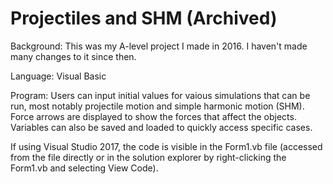 # Projectiles and SHM (Archived)
Background: This was my A-level project I made in 2016. I haven't made many changes to it since then.

Language: Visual Basic

Program: Users can input initial values for vaious simulations that can be run, most notably projectile motion and
simple harmonic motion (SHM). Force arrows are displayed to show the forces that affect the objects.
Variables can also be saved and loaded to quickly access specific cases.

If using Visual Studio 2017, the code is visible in the Form1.vb file (accessed from the file directly or in the
solution explorer by right-clicking the Form1.vb and selecting View Code).
